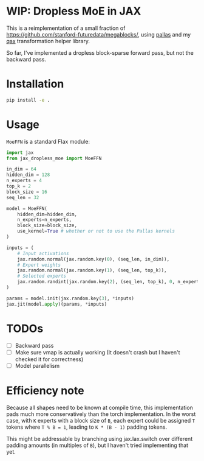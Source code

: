 # WIP: Dropless MoE in JAX
This is a reimplementation of a small fraction of https://github.com/stanford-futuredata/megablocks/, using [pallas](https://jax.readthedocs.io/en/latest/pallas/design.html) and my [qax](https://github.com/davisyoshida/qax) transformation helper library. 

So far, I've implemented a dropless block-sparse forward pass, but not the backward pass.

# Installation

```bash
pip install -e .
```

# Usage

`MoeFFN` is a standard Flax module:

```python
import jax
from jax_dropless_moe import MoeFFN

in_dim = 64
hidden_dim = 128
n_experts = 4
top_k = 2
block_size = 16
seq_len = 32

model = MoeFFN(
    hidden_dim=hidden_dim,
    n_experts=n_experts,
    block_size=block_size, 
    use_kernel=True # whether or not to use the Pallas kernels
)

inputs = (
    # Input activations
    jax.random.normal(jax.random.key(0), (seq_len, in_dim)),
    # Expert weights
    jax.random.normal(jax.random.key(1), (seq_len, top_k)),
    # Selected experts
    jax.random.randint(jax.random.key(2), (seq_len, top_k), 0, n_experts)
)

params = model.init(jax.random.key(3), *inputs)
jax.jit(model.apply)(params, *inputs)
```

# TODOs

- [ ] Backward pass
- [ ] Make sure vmap is actually working (It doesn't crash but I haven't checked it for correctness)
- [ ] Model parallelism

# Efficiency note
Because all shapes need to be known at compile time, this implementation pads much more conservatively than the torch implementation. In the worst case, with `K` experts with a block size of `B`, each expert could be assigned `T` tokens where `T % B = 1`, leading to `K * (B - 1)` padding tokens.

This might be addressable by branching using jax.lax.switch over different padding amounts (in multiples of `B`), but I haven't tried implementing that yet.
